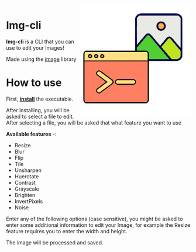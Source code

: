 <img align="right" width="300" src="img-cli-icon.png" />

# Img-cli
**Img-cli** is a CLI that you can use to edit your Images!

Made using the [image](https://github.com/image-rs/image) library

# How to use
First, **[install](https://github.com/RefinedDev/img-cli/files/7970504/img-cli.zip)** the executable.


After installing, you will be asked to select a file to edit.
After selecting a file, you will be asked that what feature you want to use

**Available features** -: 
<ul>
<li> Resize </li>
<li> Blur</li>
<li> Flip</li>
<li> Tile</li>
<li> Unsharpen </li>
<li> Huerotate </li>
<li> Contrast </li>
<li> Grayscale </li>
<li> Brighten </li>
<li> InvertPixels </li>
<li> Noise </li>
</ul>

Enter any of the following options (case sensitive), you might be asked to enter some additional information to edit your Image, for example the Resize feature requires you to enter the width and height.

The image will be processed and saved.